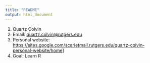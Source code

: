 ```yaml
---
title: "README"
output: html_document
---
```


1. Quartz Colvin 
2. Email: quartz.colvin@rutgers.edu
3. Personal website: https://sites.google.com/scarletmail.rutgers.edu/quartz-colvin-personal-website/home]
4. Goal: Learn R
